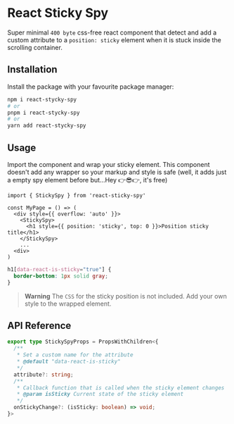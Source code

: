 # React Sticky Spy

Super minimal `400 byte` css-free react component that detect and add a custom attribute to a `position: sticky` element when it is stuck inside the scrolling container.

## Installation

Install the package with your favourite package manager:

```sh
npm i react-stycky-spy
# or
pnpm i react-stycky-spy
# or
yarn add react-stycky-spy
```

## Usage

Import the component and wrap your sticky element. This component doesn't add any wrapper so your markup and style is safe (well, it adds just a empty spy element before but...Hey 👉😎👉, it's free)

```tsx
import { StickySpy } from 'react-sticky-spy'

const MyPage = () => (
  <div style={{ overflow: 'auto' }}>
    <StickySpy>
      <h1 style={{ position: 'sticky', top: 0 }}>Position sticky title</h1>
    </StickySpy>
    ...
  <div>
)
```

```css
h1[data-react-is-sticky="true"] {
  border-bottom: 1px solid gray;
}
```

> **Warning**
> The `CSS` for the sticky position is not included. Add your own style to the wrapped element.

## API Reference

```ts
export type StickySpyProps = PropsWithChildren<{
  /**
   * Set a custom name for the attribute
   * @default "data-react-is-sticky"
   */
  attribute?: string;
  /**
   * Callback function that is called when the sticky element changes
   * @param isSticky Current state of the sticky element
   */
  onStickyChange?: (isSticky: boolean) => void;
}>
```
